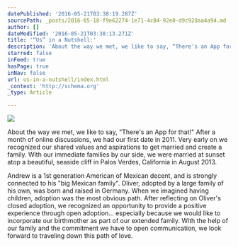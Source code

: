 ```yaml
---
datePublished: '2016-05-21T03:38:19.287Z'
sourcePath: _posts/2016-05-18-f9e62274-1e71-4c84-92e0-d9c928aa4a94.md
author: []
dateModified: '2016-05-21T03:38:13.271Z'
title: '“Us” in a Nutshell:'
description: 'About the way we met, we like to say, “There’s an App for that!” After a month of online discussions, we had our first date in 2011. Very early on we recognized our shared values and aspirations to get married and create a family. With our immediate families by our side, we were married at sunset atop a beautiful, seaside cliff in Palos Verdes, California in August 2013.'
starred: false
inFeed: true
hasPage: true
inNav: false
url: us-in-a-nutshell/index.html
_context: 'http://schema.org'
_type: Article

---
```

![](https://the-grid-user-content.s3-us-west-2.amazonaws.com/65bc5518-e6bc-4375-8ce2-ccbcb12fb346.jpg)

About the way we met, we like to say, "There's an App for that!" After a month of online discussions, we had our first date in 2011\. Very early on we recognized our shared values and aspirations to get married and create a family. With our immediate families by our side, we were married at sunset atop a beautiful, seaside cliff in Palos Verdes, California in August 2013\.

Andrew is a 1st generation American of Mexican decent, and is strongly connected to his "big Mexican family". Oliver, adopted by a large family of his own, was born and raised in Germany. When we imagined having children, adoption was the most obvious path. After reflecting on Oliver's closed adoption, we recognized an opportunity to provide a positive experience through open adoption... especially because we would like to incorporate our birthmother as part of our extended family. With the help of our family and the commitment we have to open communication, we look forward to traveling down this path of love.